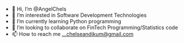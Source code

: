 - 👋 Hi, I’m @AngelChels
- 👀 I’m interested in Software Development Technologies 
- 🌱 I’m currently learning Python programming
- 💞️ I’m looking to collaborate on FinTech Programming/Statistics code
- 📫 How to reach me ...chelseandikum@gmail.com

<!---
AngelChels/AngelChels is a ✨ special ✨ repository because its `README.md` (this file) appears on your GitHub profile.
You can click the Preview link to take a look at your changes.
--->
